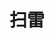 # 扫雷
<center>
<template>
   <iframe style="margin:0px 0px -0px -170px;" src="http://tangzhengfeng_admin.gitee.io/a-idea-doc/games/mine/mine" frameborder="1" hspace="550" vspace="150" width="1300px" height="1000px"></iframe>
</template>
</center>
